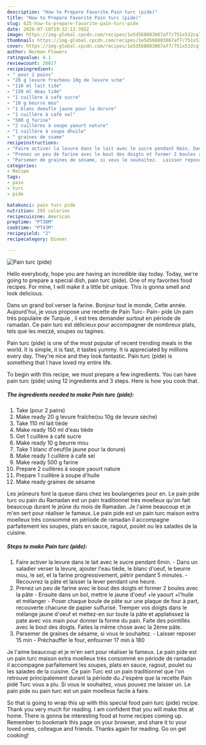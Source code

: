 ```yaml
---
description: "How to Prepare Favorite Pain turc (pide)"
title: "How to Prepare Favorite Pain turc (pide)"
slug: 625-how-to-prepare-favorite-pain-turc-pide
date: 2020-07-10T19:32:13.765Z
image: https://img-global.cpcdn.com/recipes/1e5d568803867af7/751x532cq70/pain-turc-pide-photo-principale-de-la-recette.jpg
thumbnail: https://img-global.cpcdn.com/recipes/1e5d568803867af7/751x532cq70/pain-turc-pide-photo-principale-de-la-recette.jpg
cover: https://img-global.cpcdn.com/recipes/1e5d568803867af7/751x532cq70/pain-turc-pide-photo-principale-de-la-recette.jpg
author: Norman Flowers
ratingvalue: 4.1
reviewcount: 26817
recipeingredient:
- " pour 2 pains"
- "20 g levure fracheou 10g de levure sche"
- "110 ml lait tide"
- "150 ml deau tide"
- "1 cuillère à café sucre"
- "10 g beurre mou"
- "1 blanc doeufle jaune pour la dorure"
- "1 cuillère à café sel"
- "500 g farine"
- "2 cuillères à soupe yaourt nature"
- "1 cuillère à soupe dhuile"
- " graines de ssame"
recipeinstructions:
- "Faire activer la levure dans le lait avec le sucre pendant 6min. Dans un saladier verser la levure, ajouter l&#39;eau tiède, le blanc d&#39;oeuf, le beurre mou, le sel, et la farine progressivement, pétrir pendant 5 minutes.  Recouvrez la pâte et laisser la lever pendant une heure."
- "Prenez un peu de farine avec le bout des doigts et former 2 boules avec la pâte Ensuite dans un bol, mettre le jaune d&#39;oeuf +le yaourt +l&#39;huile et mélanger Poser chaque boule de pâte sur une plaque de four à part, recouverte chacune de papier sulfurisé. Tremper vos doigts dans le mélange jaune d&#39;oeuf et mettez-en sur toute la pâte et applatissez la pate avec vos main pour donner la forme du pain. Faite des pointillés avec le bout des doigts. Faites la même chose avec la 2ème pâte."
- "Parsemer de graines de sésame, si vous le souhaitez.  Laisser reposer 15 min Préchauffer le four, enfourner 17 min à 180"
categories:
- Recipe
tags:
- pain
- turc
- pide

katakunci: pain turc pide 
nutrition: 293 calories
recipecuisine: American
preptime: "PT38M"
cooktime: "PT43M"
recipeyield: "2"
recipecategory: Dinner

---
```



![Pain turc (pide)](https://img-global.cpcdn.com/recipes/1e5d568803867af7/751x532cq70/pain-turc-pide-photo-principale-de-la-recette.jpg)

Hello everybody, hope you are having an incredible day today. Today, we're going to prepare a special dish, pain turc (pide). One of my favorites food recipes. For mine, I will make it a little bit unique. This is gonna smell and look delicious.

Dans un grand bol verser la farine. Bonjour tout le monde, Cette année. Aujourd&#39;hui, je vous propose une recette de Pain Turc- Pain- pide Un pain très populaire de Turquie , il est tres demander surtout en période de ramadan. Ce pain turc est délicieux pour accompagner de nombreux plats, tels que les mezzé, soupes ou tagines.

Pain turc (pide) is one of the most popular of recent trending meals in the world. It is simple, it is fast, it tastes yummy. It is appreciated by millions every day. They're nice and they look fantastic. Pain turc (pide) is something that I have loved my entire life.


To begin with this recipe, we must prepare a few ingredients. You can have pain turc (pide) using 12 ingredients and 3 steps. Here is how you cook that.

<!--inarticleads1-->

##### The ingredients needed to make Pain turc (pide):

1. Take  (pour 2 pains)
1. Make ready 20 g levure fraîche(ou 10g de levure sèche)
1. Take 110 ml lait tiède
1. Make ready 150 ml d&#39;eau tiède
1. Get 1 cuillère à café sucre
1. Make ready 10 g beurre mou
1. Take 1 blanc d&#39;oeuf(le jaune pour la dorure)
1. Make ready 1 cuillère à café sel
1. Make ready 500 g farine
1. Prepare 2 cuillères à soupe yaourt nature
1. Prepare 1 cuillère à soupe d&#39;huile
1. Make ready  graines de sésame


Les jeûneurs font la queue dans chez les boulangeries pour en. Le pain pide turc ou pain du Ramadan est un pain traditionnel très moelleux qu&#39;on fait beaucoup durant le jeûne du mois de Ramadan. Je l&#39;aime beaucoup et je m&#39;en sert pour réaliser le fameux. Le pain pide est un pain turc maison extra moelleux très consommé en période de ramadan il accompagne parfaitement les soupes, plats en sauce, ragout, poulet ou les salades de la cuisine. 

<!--inarticleads2-->

##### Steps to make Pain turc (pide):

1. Faire activer la levure dans le lait avec le sucre pendant 6min. - Dans un saladier verser la levure, ajouter l&#39;eau tiède, le blanc d&#39;oeuf, le beurre mou, le sel, et la farine progressivement, pétrir pendant 5 minutes.  - Recouvrez la pâte et laisser la lever pendant une heure.
1. Prenez un peu de farine avec le bout des doigts et former 2 boules avec la pâte - Ensuite dans un bol, mettre le jaune d&#39;oeuf +le yaourt +l&#39;huile et mélanger - Poser chaque boule de pâte sur une plaque de four à part, recouverte chacune de papier sulfurisé. Tremper vos doigts dans le mélange jaune d&#39;oeuf et mettez-en sur toute la pâte et applatissez la pate avec vos main pour donner la forme du pain. Faite des pointillés avec le bout des doigts. Faites la même chose avec la 2ème pâte.
1. Parsemer de graines de sésame, si vous le souhaitez.  - Laisser reposer 15 min - Préchauffer le four, enfourner 17 min à 180


Je l&#39;aime beaucoup et je m&#39;en sert pour réaliser le fameux. Le pain pide est un pain turc maison extra moelleux très consommé en période de ramadan il accompagne parfaitement les soupes, plats en sauce, ragout, poulet ou les salades de la cuisine. Ce pain Turc est un pain traditionnel que l&#39;on retrouve principalement durant la période du J&#39;espère que la recette Pain pidé Turc vous a plu. Si vous le souhaitez, vous pouvez me laisser un. Le pain pide ou pain turc est un pain moelleux facile à faire. 

So that is going to wrap this up with this special food pain turc (pide) recipe. Thank you very much for reading. I am confident that you will make this at home. There is gonna be interesting food at home recipes coming up. Remember to bookmark this page on your browser, and share it to your loved ones, colleague and friends. Thanks again for reading. Go on get cooking!
